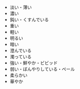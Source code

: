 - 淡い・薄い
- 濃い
- 鈍い・くすんでいる
- 重い
- 軽い
- 明るい
- 暗い
- 澄んでいる
- 濁っている
- 強い・鮮やか・ビビッド
- 弱い・ぼんやりしている・ペール
- 柔らかい
- 華やか
